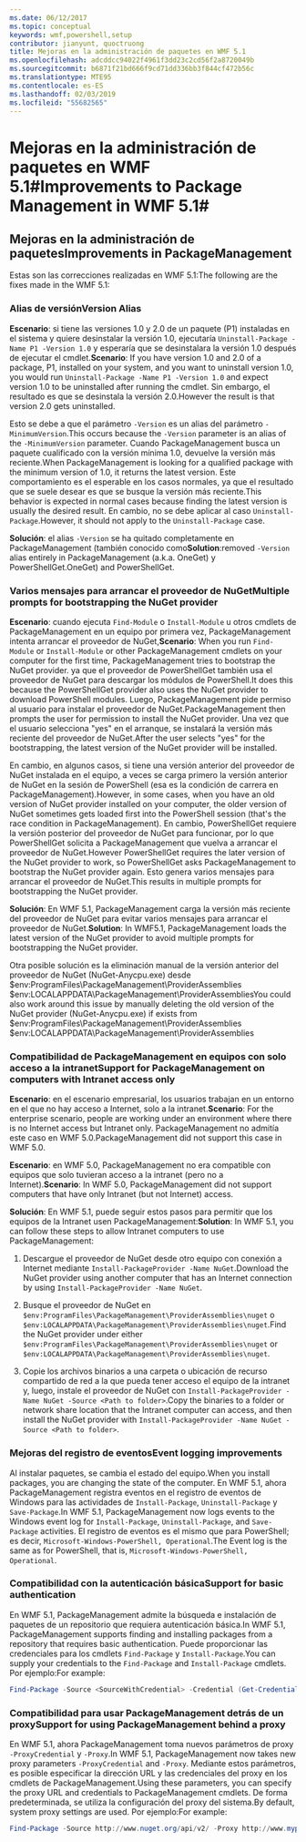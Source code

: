 ```yaml
---
ms.date: 06/12/2017
ms.topic: conceptual
keywords: wmf,powershell,setup
contributor: jianyunt, quoctruong
title: Mejoras en la administración de paquetes en WMF 5.1
ms.openlocfilehash: adcddcc94022f4961f3dd23c2cd56f2a8720049b
ms.sourcegitcommit: b6871f21bd666f9cd71dd336bb3f844cf472b56c
ms.translationtype: MTE95
ms.contentlocale: es-ES
ms.lasthandoff: 02/03/2019
ms.locfileid: "55682565"
---
```

# <a name="improvements-to-package-management-in-wmf-51"></a><span data-ttu-id="80897-103">Mejoras en la administración de paquetes en WMF 5.1#</span><span class="sxs-lookup"><span data-stu-id="80897-103">Improvements to Package Management in WMF 5.1#</span></span>

## <a name="improvements-in-packagemanagement"></a><span data-ttu-id="80897-104">Mejoras en la administración de paquetes</span><span class="sxs-lookup"><span data-stu-id="80897-104">Improvements in PackageManagement</span></span> ##
<span data-ttu-id="80897-105">Estas son las correcciones realizadas en WMF 5.1:</span><span class="sxs-lookup"><span data-stu-id="80897-105">The following are the fixes made in the WMF 5.1:</span></span>

### <a name="version-alias"></a><span data-ttu-id="80897-106">Alias de versión</span><span class="sxs-lookup"><span data-stu-id="80897-106">Version Alias</span></span>

<span data-ttu-id="80897-107">**Escenario**: si tiene las versiones 1.0 y 2.0 de un paquete (P1) instaladas en el sistema y quiere desinstalar la versión 1.0, ejecutaría `Uninstall-Package -Name P1 -Version 1.0` y esperaría que se desinstalara la versión 1.0 después de ejecutar el cmdlet.</span><span class="sxs-lookup"><span data-stu-id="80897-107">**Scenario**: If you have version 1.0 and 2.0 of a package, P1, installed on your system, and you want to uninstall version 1.0, you would run `Uninstall-Package -Name P1 -Version 1.0` and expect version 1.0 to be uninstalled after running the cmdlet.</span></span> <span data-ttu-id="80897-108">Sin embargo, el resultado es que se desinstala la versión 2.0.</span><span class="sxs-lookup"><span data-stu-id="80897-108">However the result is that version 2.0 gets uninstalled.</span></span>

<span data-ttu-id="80897-109">Esto se debe a que el parámetro `-Version` es un alias del parámetro `-MinimumVersion`.</span><span class="sxs-lookup"><span data-stu-id="80897-109">This occurs because the `-Version` parameter is an alias of the `-MinimumVersion` parameter.</span></span> <span data-ttu-id="80897-110">Cuando PackageManagement busca un paquete cualificado con la versión mínima 1.0, devuelve la versión más reciente.</span><span class="sxs-lookup"><span data-stu-id="80897-110">When PackageManagement is looking for a qualified package with the minimum version of 1.0, it returns the latest version.</span></span> <span data-ttu-id="80897-111">Este comportamiento es el esperable en los casos normales, ya que el resultado que se suele desear es que se busque la versión más reciente.</span><span class="sxs-lookup"><span data-stu-id="80897-111">This behavior is expected in normal cases because finding the latest version is usually the desired result.</span></span> <span data-ttu-id="80897-112">En cambio, no se debe aplicar al caso `Uninstall-Package`.</span><span class="sxs-lookup"><span data-stu-id="80897-112">However, it should not apply to the `Uninstall-Package` case.</span></span>

<span data-ttu-id="80897-113">**Solución**: el alias `-Version` se ha quitado completamente en PackageManagement (también conocido como</span><span class="sxs-lookup"><span data-stu-id="80897-113">**Solution**:removed `-Version` alias entirely in PackageManagement (a.k.a.</span></span> <span data-ttu-id="80897-114">OneGet) y PowerShellGet.</span><span class="sxs-lookup"><span data-stu-id="80897-114">OneGet) and PowerShellGet.</span></span>

### <a name="multiple-prompts-for-bootstrapping-the-nuget-provider"></a><span data-ttu-id="80897-115">Varios mensajes para arrancar el proveedor de NuGet</span><span class="sxs-lookup"><span data-stu-id="80897-115">Multiple prompts for bootstrapping the NuGet provider</span></span>

<span data-ttu-id="80897-116">**Escenario**: cuando ejecuta `Find-Module` o `Install-Module` u otros cmdlets de PackageManagement en un equipo por primera vez, PackageManagement intenta arrancar el proveedor de NuGet,</span><span class="sxs-lookup"><span data-stu-id="80897-116">**Scenario**: When you run `Find-Module` or `Install-Module` or other PackageManagement cmdlets on your computer for the first time, PackageManagement tries to bootstrap the NuGet provider.</span></span> <span data-ttu-id="80897-117">ya que el proveedor de PowerShellGet también usa el proveedor de NuGet para descargar los módulos de PowerShell.</span><span class="sxs-lookup"><span data-stu-id="80897-117">It does this because the PowerShellGet provider also uses the NuGet provider to download PowerShell modules.</span></span> <span data-ttu-id="80897-118">Luego, PackageManagement pide permiso al usuario para instalar el proveedor de NuGet.</span><span class="sxs-lookup"><span data-stu-id="80897-118">PackageManagement then prompts the user for permission to install the NuGet provider.</span></span> <span data-ttu-id="80897-119">Una vez que el usuario selecciona "yes" en el arranque, se instalará la versión más reciente del proveedor de NuGet.</span><span class="sxs-lookup"><span data-stu-id="80897-119">After the user selects "yes" for the bootstrapping, the latest version of the NuGet provider will be installed.</span></span>

<span data-ttu-id="80897-120">En cambio, en algunos casos, si tiene una versión anterior del proveedor de NuGet instalada en el equipo, a veces se carga primero la versión anterior de NuGet en la sesión de PowerShell (esa es la condición de carrera en PackageManagement).</span><span class="sxs-lookup"><span data-stu-id="80897-120">However, in some cases, when you have an old version of NuGet provider installed on your computer, the older version of NuGet sometimes gets loaded first into the PowerShell session (that's the race condition in PackageManagement).</span></span> <span data-ttu-id="80897-121">En cambio, PowerShellGet requiere la versión posterior del proveedor de NuGet para funcionar, por lo que PowerShellGet solicita a PackageManagement que vuelva a arrancar el proveedor de NuGet.</span><span class="sxs-lookup"><span data-stu-id="80897-121">However PowerShellGet requires the later version of the NuGet provider to work, so PowerShellGet asks PackageManagement to bootstrap the NuGet provider again.</span></span> <span data-ttu-id="80897-122">Esto genera varios mensajes para arrancar el proveedor de NuGet.</span><span class="sxs-lookup"><span data-stu-id="80897-122">This results in multiple prompts for bootstrapping the NuGet provider.</span></span>

<span data-ttu-id="80897-123">**Solución**: En WMF 5.1, PackageManagement carga la versión más reciente del proveedor de NuGet para evitar varios mensajes para arrancar el proveedor de NuGet.</span><span class="sxs-lookup"><span data-stu-id="80897-123">**Solution**: In WMF5.1, PackageManagement loads the latest version of the NuGet provider to avoid multiple prompts for bootstrapping the NuGet provider.</span></span>

<span data-ttu-id="80897-124">Otra posible solución es la eliminación manual de la versión anterior del proveedor de NuGet (NuGet-Anycpu.exe) desde $env:ProgramFiles\PackageManagement\ProviderAssemblies $env:LOCALAPPDATA\PackageManagement\ProviderAssemblies</span><span class="sxs-lookup"><span data-stu-id="80897-124">You could also work around this issue by manually deleting the old version of the NuGet provider (NuGet-Anycpu.exe) if exists from $env:ProgramFiles\PackageManagement\ProviderAssemblies $env:LOCALAPPDATA\PackageManagement\ProviderAssemblies</span></span>


### <a name="support-for-packagemanagement-on-computers-with-intranet-access-only"></a><span data-ttu-id="80897-125">Compatibilidad de PackageManagement en equipos con solo acceso a la intranet</span><span class="sxs-lookup"><span data-stu-id="80897-125">Support for PackageManagement on computers with Intranet access only</span></span>

<span data-ttu-id="80897-126">**Escenario**: en el escenario empresarial, los usuarios trabajan en un entorno en el que no hay acceso a Internet, solo a la intranet.</span><span class="sxs-lookup"><span data-stu-id="80897-126">**Scenario**: For the enterprise scenario, people are working under an environment where there is no Internet access but Intranet only.</span></span> <span data-ttu-id="80897-127">PackageManagement no admitía este caso en WMF 5.0.</span><span class="sxs-lookup"><span data-stu-id="80897-127">PackageManagement did not support this case in WMF 5.0.</span></span>

<span data-ttu-id="80897-128">**Escenario**: en WMF 5.0, PackageManagement no era compatible con equipos que solo tuvieran acceso a la intranet (pero no a Internet).</span><span class="sxs-lookup"><span data-stu-id="80897-128">**Scenario**: In WMF 5.0, PackageManagement did not support computers that have only Intranet (but not Internet) access.</span></span>

<span data-ttu-id="80897-129">**Solución**: En WMF 5.1, puede seguir estos pasos para permitir que los equipos de la Intranet usen PackageManagement:</span><span class="sxs-lookup"><span data-stu-id="80897-129">**Solution**: In WMF 5.1, you can follow these steps to allow Intranet computers to use PackageManagement:</span></span>

1. <span data-ttu-id="80897-130">Descargue el proveedor de NuGet desde otro equipo con conexión a Internet mediante `Install-PackageProvider -Name NuGet`.</span><span class="sxs-lookup"><span data-stu-id="80897-130">Download the NuGet provider using another computer that has an Internet connection by using `Install-PackageProvider -Name NuGet`.</span></span>

2. <span data-ttu-id="80897-131">Busque el proveedor de NuGet en `$env:ProgramFiles\PackageManagement\ProviderAssemblies\nuget` o `$env:LOCALAPPDATA\PackageManagement\ProviderAssemblies\nuget`.</span><span class="sxs-lookup"><span data-stu-id="80897-131">Find the NuGet provider under either `$env:ProgramFiles\PackageManagement\ProviderAssemblies\nuget`  or  `$env:LOCALAPPDATA\PackageManagement\ProviderAssemblies\nuget`.</span></span>

3. <span data-ttu-id="80897-132">Copie los archivos binarios a una carpeta o ubicación de recurso compartido de red a la que pueda tener acceso el equipo de la intranet y, luego, instale el proveedor de NuGet con `Install-PackageProvider -Name NuGet -Source <Path to folder>`.</span><span class="sxs-lookup"><span data-stu-id="80897-132">Copy the binaries to a folder or network share location that the Intranet computer can access, and then install the NuGet provider with `Install-PackageProvider -Name NuGet -Source <Path to folder>`.</span></span>


### <a name="event-logging-improvements"></a><span data-ttu-id="80897-133">Mejoras del registro de eventos</span><span class="sxs-lookup"><span data-stu-id="80897-133">Event logging improvements</span></span>

<span data-ttu-id="80897-134">Al instalar paquetes, se cambia el estado del equipo.</span><span class="sxs-lookup"><span data-stu-id="80897-134">When you install packages, you are changing the state of the computer.</span></span> <span data-ttu-id="80897-135">En WMF 5.1, ahora PackageManagement registra eventos en el registro de eventos de Windows para las actividades de `Install-Package`, `Uninstall-Package` y `Save-Package`.</span><span class="sxs-lookup"><span data-stu-id="80897-135">In WMF 5.1, PackageManagement now logs events to the Windows event log for `Install-Package`, `Uninstall-Package`, and `Save-Package` activities.</span></span> <span data-ttu-id="80897-136">El registro de eventos es el mismo que para PowerShell; es decir, `Microsoft-Windows-PowerShell, Operational`.</span><span class="sxs-lookup"><span data-stu-id="80897-136">The Event log  is the same as for PowerShell, that is, `Microsoft-Windows-PowerShell, Operational`.</span></span>

### <a name="support-for-basic-authentication"></a><span data-ttu-id="80897-137">Compatibilidad con la autenticación básica</span><span class="sxs-lookup"><span data-stu-id="80897-137">Support for basic authentication</span></span>

<span data-ttu-id="80897-138">En WMF 5.1, PackageManagement admite la búsqueda e instalación de paquetes de un repositorio que requiera autenticación básica.</span><span class="sxs-lookup"><span data-stu-id="80897-138">In WMF 5.1, PackageManagement supports finding and installing packages from a repository that requires basic authentication.</span></span> <span data-ttu-id="80897-139">Puede proporcionar las credenciales para los cmdlets `Find-Package` y `Install-Package`.</span><span class="sxs-lookup"><span data-stu-id="80897-139">You can supply your credentials to the `Find-Package` and `Install-Package` cmdlets.</span></span> <span data-ttu-id="80897-140">Por ejemplo:</span><span class="sxs-lookup"><span data-stu-id="80897-140">For example:</span></span>

``` PowerShell
Find-Package -Source <SourceWithCredential> -Credential (Get-Credential)
```
### <a name="support-for-using-packagemanagement-behind-a-proxy"></a><span data-ttu-id="80897-141">Compatibilidad para usar PackageManagement detrás de un proxy</span><span class="sxs-lookup"><span data-stu-id="80897-141">Support for using PackageManagement behind a proxy</span></span>

<span data-ttu-id="80897-142">En WMF 5.1, ahora PackageManagement toma nuevos parámetros de proxy `-ProxyCredential` y `-Proxy`.</span><span class="sxs-lookup"><span data-stu-id="80897-142">In WMF 5.1, PackageManagement now takes new proxy parameters `-ProxyCredential` and `-Proxy`.</span></span> <span data-ttu-id="80897-143">Mediante estos parámetros, es posible especificar la dirección URL y las credenciales del proxy en los cmdlets de PackageManagement.</span><span class="sxs-lookup"><span data-stu-id="80897-143">Using these parameters, you can specify the proxy URL and credentials to PackageManagement cmdlets.</span></span> <span data-ttu-id="80897-144">De forma predeterminada, se utiliza la configuración del proxy del sistema.</span><span class="sxs-lookup"><span data-stu-id="80897-144">By default, system proxy settings are used.</span></span> <span data-ttu-id="80897-145">Por ejemplo:</span><span class="sxs-lookup"><span data-stu-id="80897-145">For example:</span></span>

``` PowerShell
Find-Package -Source http://www.nuget.org/api/v2/ -Proxy http://www.myproxyserver.com -ProxyCredential (Get-Credential)
```
